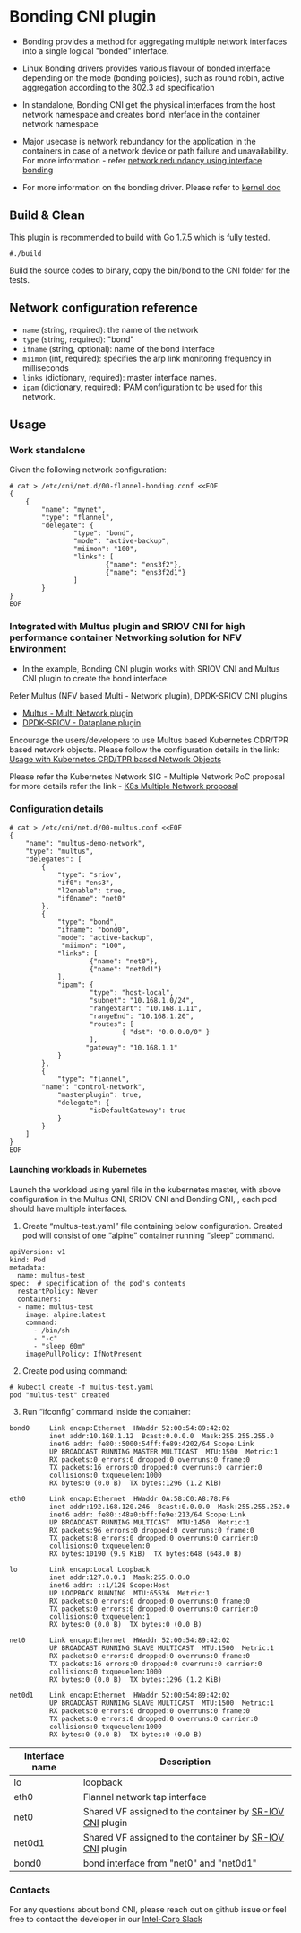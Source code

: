 # Bonding CNI plugin

- Bonding provides a method for aggregating multiple network interfaces into a single logical "bonded" interface.

- Linux Bonding drivers provides various flavour of bonded interface depending on the mode (bonding policies), such as round robin, active aggregation according to the 802.3 ad specification

- In standalone, Bonding CNI get the physical interfaces from the host network namespace and creates bond interface in the container network namespace

- Major usecase is network rebundancy for the application in the containers in case of a network device or path failure and unavailability. For more information - refer [network redundancy using interface bonding](https://www.howtoforge.com/tutorial/how-to-configure-high-availability-and-network-bonding-on-linux/)

- For more information on the bonding driver. Please refer to [kernel doc](https://www.kernel.org/doc/Documentation/networking/bonding.txt)

## Build & Clean

This plugin is recommended to build with Go 1.7.5 which is fully tested.

```
#./build
```

Build the source codes to binary, copy the bin/bond to the CNI folder for the tests.

## Network configuration reference

* `name` (string, required): the name of the network
* `type` (string, required): "bond"
* `ifname` (string, optional): name of the bond interface
* `miimon` (int, required): specifies the arp link monitoring frequency in milliseconds
* `links` (dictionary, required): master interface names.
* `ipam` (dictionary, required): IPAM configuration to be used for this network.

## Usage
### Work standalone

Given the following network configuration:

```
# cat > /etc/cni/net.d/00-flannel-bonding.conf <<EOF
{
	{
        "name": "mynet",
        "type": "flannel",
        "delegate": {
                "type": "bond",
                "mode": "active-backup",
                "miimon": "100",
                "links": [
                        {"name": "ens3f2"},
                        {"name": "ens3f2d1"}
                ]
        }
}
EOF
```

### Integrated with Multus plugin and  SRIOV CNI for high performance container Networking solution for NFV Environment

- In the example, Bonding CNI plugin works with SRIOV CNI and Multus CNI plugin to create the bond interface.

Refer Multus (NFV based Multi - Network plugin), DPDK-SRIOV CNI plugins
* [Multus - Multi Network plugin](https://github.com/Intel-Corp/multus-cni)
* [DPDK-SRIOV - Dataplane plugin](https://github.com/Intel-Corp/sriov-cni)

Encourage the users/developers to use Multus based Kubernetes CDR/TPR based network objects. Please follow the configuration details in the link: [Usage with Kubernetes CRD/TPR based Network Objects](https://github.com/Intel-Corp/multus-cni/blob/master/README.md#usage-with-kubernetes-crdtpr-based-network-objects)

Please refer the Kubernetes Network SIG - Multiple Network PoC proposal for more details refer the link - [K8s Multiple Network proposal](https://docs.google.com/document/d/1TW3P4c8auWwYy-w_5afIPDcGNLK3LZf0m14943eVfVg/edit)

### Configuration details
```
# cat > /etc/cni/net.d/00-multus.conf <<EOF
{
    "name": "multus-demo-network",
    "type": "multus",
    "delegates": [
        {
            "type": "sriov",
            "if0": "ens3",
            "l2enable": true,
            "if0name": "net0"
        },
        {
            "type": "bond",
            "ifname": "bond0",
            "mode": "active-backup",
             "miimon": "100",
            "links": [
                    {"name": "net0"},
                    {"name": "net0d1"}
            ],
            "ipam": {
                    "type": "host-local",
                    "subnet": "10.168.1.0/24",
                    "rangeStart": "10.168.1.11",
                    "rangeEnd": "10.168.1.20",
                    "routes": [
                            { "dst": "0.0.0.0/0" }
                    ],
                   "gateway": "10.168.1.1"
            }
        },
        {
            "type": "flannel",
   	    "name": "control-network",
            "masterplugin": true,
            "delegate": {
                    "isDefaultGateway": true
    	    }
        }
    ]
}
EOF
```
#### Launching workloads in Kubernetes
Launch the workload using yaml file in the kubernetes master, with above configuration in the Multus CNI, SRIOV CNI and Bonding CNI, , each pod should have multiple interfaces.

1. Create “multus-test.yaml” file containing below configuration. Created pod will consist of one “alpine” container running “sleep” command.
```
apiVersion: v1
kind: Pod
metadata:
  name: multus-test
spec:  # specification of the pod's contents
  restartPolicy: Never
  containers:
  - name: multus-test
    image: alpine:latest
    command:
      - /bin/sh
      - "-c"
      - "sleep 60m"
    imagePullPolicy: IfNotPresent

```
2. Create pod using command:
```
# kubectl create -f multus-test.yaml
pod "multus-test" created
```
3. Run “ifconfig” command inside the container:
```
bond0     Link encap:Ethernet  HWaddr 52:00:54:89:42:02
          inet addr:10.168.1.12  Bcast:0.0.0.0  Mask:255.255.255.0
          inet6 addr: fe80::5000:54ff:fe89:4202/64 Scope:Link
          UP BROADCAST RUNNING MASTER MULTICAST  MTU:1500  Metric:1
          RX packets:0 errors:0 dropped:0 overruns:0 frame:0
          TX packets:16 errors:0 dropped:0 overruns:0 carrier:0
          collisions:0 txqueuelen:1000
          RX bytes:0 (0.0 B)  TX bytes:1296 (1.2 KiB)

eth0      Link encap:Ethernet  HWaddr 0A:58:C0:A8:78:F6
          inet addr:192.168.120.246  Bcast:0.0.0.0  Mask:255.255.252.0
          inet6 addr: fe80::48a0:bff:fe9e:213/64 Scope:Link
          UP BROADCAST RUNNING MULTICAST  MTU:1450  Metric:1
          RX packets:96 errors:0 dropped:0 overruns:0 frame:0
          TX packets:8 errors:0 dropped:0 overruns:0 carrier:0
          collisions:0 txqueuelen:0
          RX bytes:10190 (9.9 KiB)  TX bytes:648 (648.0 B)

lo        Link encap:Local Loopback
          inet addr:127.0.0.1  Mask:255.0.0.0
          inet6 addr: ::1/128 Scope:Host
          UP LOOPBACK RUNNING  MTU:65536  Metric:1
          RX packets:0 errors:0 dropped:0 overruns:0 frame:0
          TX packets:0 errors:0 dropped:0 overruns:0 carrier:0
          collisions:0 txqueuelen:1
          RX bytes:0 (0.0 B)  TX bytes:0 (0.0 B)

net0      Link encap:Ethernet  HWaddr 52:00:54:89:42:02
          UP BROADCAST RUNNING SLAVE MULTICAST  MTU:1500  Metric:1
          RX packets:0 errors:0 dropped:0 overruns:0 frame:0
          TX packets:16 errors:0 dropped:0 overruns:0 carrier:0
          collisions:0 txqueuelen:1000
          RX bytes:0 (0.0 B)  TX bytes:1296 (1.2 KiB)

net0d1    Link encap:Ethernet  HWaddr 52:00:54:89:42:02
          UP BROADCAST RUNNING SLAVE MULTICAST  MTU:1500  Metric:1
          RX packets:0 errors:0 dropped:0 overruns:0 frame:0
          TX packets:0 errors:0 dropped:0 overruns:0 carrier:0
          collisions:0 txqueuelen:1000
          RX bytes:0 (0.0 B)  TX bytes:0 (0.0 B)
```

Interface name | Description
------------ | -------------
lo | loopback
eth0 | Flannel network tap interface
net0 | Shared VF assigned to the container by [SR-IOV CNI](https://github.com/Intel-Corp/sriov-cni) plugin
net0d1 | Shared VF assigned to the container by [SR-IOV CNI](https://github.com/Intel-Corp/sriov-cni) plugin
bond0 | bond interface from "net0" and "net0d1"

### Contacts
For any questions about bond CNI, please reach out on github issue or feel free to contact the developer in our [Intel-Corp Slack](https://intel-corp.herokuapp.com/)

